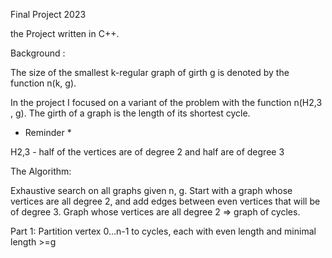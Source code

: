 Final Project 2023

the Project written in C++.

Background :

The size of the smallest k-regular graph of girth g is denoted by the 
function n(k, g).

In the project I focused on a variant of the problem with the function n(H2,3 , g).
The girth of a graph is the length of its shortest cycle.

* Reminder *
  
H2,3 - half of the vertices are of degree 2 and half are of degree 3

The Algorithm:

Exhaustive search on all graphs given n, g.
Start with a graph whose vertices are all degree 2, and add edges between even vertices that will be of degree 3.
Graph whose vertices are all degree 2 => graph of cycles.

Part 1:
Partition vertex 0...n-1 to cycles, each with even length and minimal length >=g
